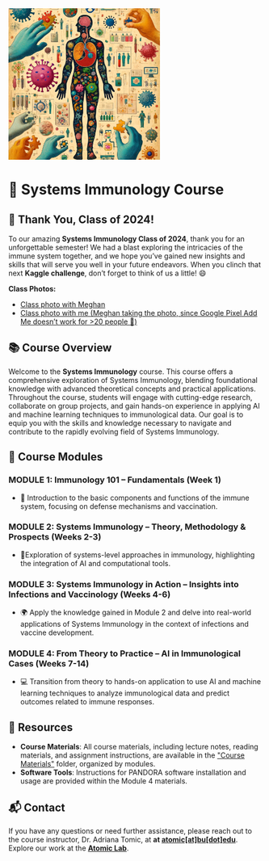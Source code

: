 <img src="https://github.com/atomiclaboratory/BE500_Systems_Immunology_Fall_2024/blob/main/Images/Codex%20Seraphinius%20BE500.webp" alt="Systems Immunology Course" width="300"/>

# 🧬 **Systems Immunology Course**

## 🙌 **Thank You, Class of 2024!**
To our amazing **Systems Immunology Class of 2024**, thank you for an unforgettable semester! We had a blast exploring the intricacies of the immune system together, and we hope you’ve gained new insights and skills that will serve you well in your future endeavors. When you clinch that next **Kaggle challenge**, don’t forget to think of us a little! 😄

**Class Photos:**
- [Class photo with Meghan](https://github.com/atomiclaboratory/systems_immunology_course_2024/blob/main/Images/BE500%20Class%202024.jpg)
- [Class photo with me (Meghan taking the photo, since Google Pixel Add Me doesn’t work for >20 people 🫤)](https://github.com/atomiclaboratory/systems_immunology_course_2024/blob/main/Images/Systems%20Immunology%20Class%202024.jpg)

## 📚 **Course Overview**
Welcome to the **Systems Immunology** course. This course offers a comprehensive exploration of Systems Immunology, blending foundational knowledge with advanced theoretical concepts and practical applications. Throughout the course, students will engage with cutting-edge research, collaborate on group projects, and gain hands-on experience in applying AI and machine learning techniques to immunological data. Our goal is to equip you with the skills and knowledge necessary to navigate and contribute to the rapidly evolving field of Systems Immunology.

## 📅 **Course Modules**

### **MODULE 1: Immunology 101 – Fundamentals (Week 1)**
- 🧠 Introduction to the basic components and functions of the immune system, focusing on defense mechanisms and vaccination.

### **MODULE 2: Systems Immunology – Theory, Methodology & Prospects (Weeks 2-3)**
- 🔬Exploration of systems-level approaches in immunology, highlighting the integration of AI and computational tools.

### **MODULE 3: Systems Immunology in Action – Insights into Infections and Vaccinology (Weeks 4-6)**
- 🌍 Apply the knowledge gained in Module 2 and delve into real-world applications of Systems Immunology in the context of infections and vaccine development.

### **MODULE 4: From Theory to Practice – AI in Immunological Cases (Weeks 7-14)**
- 💻 Transition from theory to hands-on application to use AI and machine learning techniques to analyze immunological data and predict outcomes related to immune responses.

## 🔗 **Resources**
- **Course Materials**: All course materials, including lecture notes, reading materials, and assignment instructions, are available in the ["Course Materials"](./Course%20Materials) folder, organized by modules.
- **Software Tools**: Instructions for PANDORA software installation and usage are provided within the Module 4 materials.


## 📬 **Contact**
If you have any questions or need further assistance, please reach out to the course instructor, Dr. Adriana Tomic, at **at [atomic\[at\]bu\[dot\]edu](mailto:atomic@bu.edu)**. Explore our work at the **[Atomic Lab](http://atomic-lab.org)**.